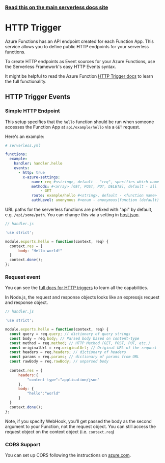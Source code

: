 <!--
title: Serverless Framework - Azure Functions Events - HTTP
menuText: HTTP
menuOrder: 1
description: Setting up HTTP Trigger Events with Azure Functions via the Serverless Framework
layout: Doc
-->

<!-- DOCS-SITE-LINK:START automatically generated  -->
### [Read this on the main serverless docs site](https://www.serverless.com/framework/docs/providers/azure/events/http)
<!-- DOCS-SITE-LINK:END -->

# HTTP Trigger

Azure Functions has an API endpoint created for each Function App. This service
allows you to define public HTTP endpoints for your serverless functions.

To create HTTP endpoints as Event sources for your Azure Functions, use the Serverless Framework's easy HTTP Events syntax.

It might be helpful to read the Azure Function [HTTP Trigger docs](https://docs.microsoft.com/en-us/azure/azure-functions/functions-bindings-http-webhook) to learn the full functionality.

## HTTP Trigger Events

### Simple HTTP Endpoint

This setup specifies that the `hello` function should be run when someone accesses the Function App at `api/example/hello` via
a `GET` request. 

Here's an example:

```yml
# serverless.yml

functions:
  example:
    handler: handler.hello
    events:
      - http: true
        x-azure-settings:
            name: req #<string>, default - "req", specifies which name it's available on `context.bindings` 
            methods: #<array> [GET, POST, PUT, DELETE], default - all
                - GET
            route: example/hello #<string>, default - <function name>
            authLevel: anonymous #<enum - anonymous|function (default)|admin>
```

URL paths for the serverless functions are prefixed with "api" by default, e.g.
`/api/some/path`. You can change this via a setting in [host.json](https://github.com/Azure/azure-webjobs-sdk-script/wiki/host.json).

```javascript
// handler.js

'use strict';

module.exports.hello = function(context, req) {
  context.res = {
      body: "Hello world!"
  }
  context.done();
};
```

### Request event

You can see the [full docs for HTTP triggers](https://docs.microsoft.com/en-us/azure/azure-functions/functions-bindings-http-webhook#http-trigger-sample-in-nodejs) to learn all the capabilities.

In Node.js, the request and response objects looks like an expressjs request and response object.

```javascript
// handler.js

'use strict';

module.exports.hello = function(context, req) {
  const query = req.query; // dictionary of query strings
  const body = req.body; // Parsed body based on content-type
  const method = req.method; // HTTP Method (GET, POST, PUT, etc.)
  const originalUrl = req.originalUrl; // Original URL of the request - https://myapp.azurewebsites.net/api/foo?code=sc8Rj2a7J
  const headers = req.headers; // dictionary of headers
  const params = req.params; // dictionary of params from URL
  const rawBody = req.rawBody; // unparsed body
  
  context.res = {
      headers:{
          "content-type":"application/json"
      },
      body: {
          "hello":"world"
      }
  }
  context.done();
};
```

Note, if you specify WebHook, you'll get passed the body as the second argument to your Function, not the request object. You can still access the request object on the context object (i.e. `context.req`)

### CORS Support

You can set up CORS following the instructions on [azure.com](https://docs.microsoft.com/en-us/azure/azure-functions/functions-how-to-use-azure-function-app-settings#manage-cors).
